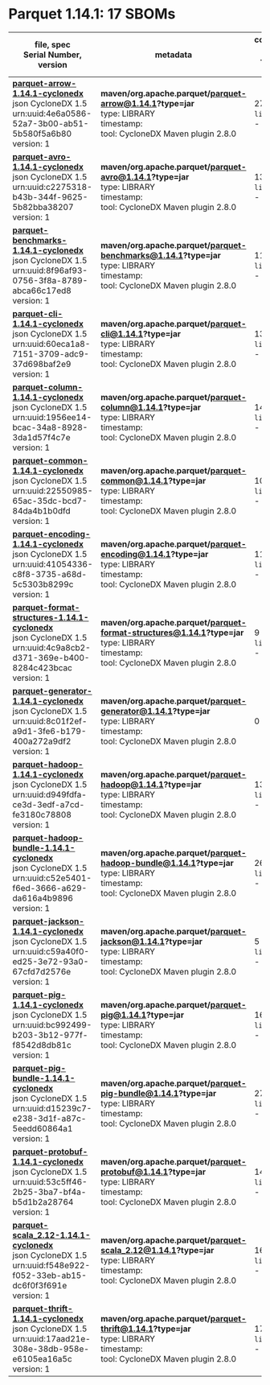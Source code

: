 Parquet 1.14.1: 17 SBOMs
=======

| file, spec<br>Serial Number, version| metadata | components<br>by type<br>- libs purl types |
| ----------------------------------- | -------- | ------------------------------------------ |
| **[parquet-arrow-1.14.1-cyclonedx](maven/org.apache.parquet/parquet-arrow/1.14.1/parquet-arrow-1.14.1-cyclonedx.json)**<br>json CycloneDX 1.5<br>urn:uuid:4e6a0586-52a7-3b00-ab51-5b580f5a6b80<br>version: 1 | **maven/org.apache.parquet/parquet-arrow@1.14.1?type=jar**<br>type: LIBRARY<br>timestamp: <br>tool: CycloneDX Maven plugin 2.8.0 | 27<br>`library`: 27 <br>- `maven`: 27  |
| **[parquet-avro-1.14.1-cyclonedx](maven/org.apache.parquet/parquet-avro/1.14.1/parquet-avro-1.14.1-cyclonedx.json)**<br>json CycloneDX 1.5<br>urn:uuid:c2275318-b43b-344f-9625-5b82bba38207<br>version: 1 | **maven/org.apache.parquet/parquet-avro@1.14.1?type=jar**<br>type: LIBRARY<br>timestamp: <br>tool: CycloneDX Maven plugin 2.8.0 | 136<br>`library`: 136 <br>- `maven`: 136  |
| **[parquet-benchmarks-1.14.1-cyclonedx](maven/org.apache.parquet/parquet-benchmarks/1.14.1/parquet-benchmarks-1.14.1-cyclonedx.json)**<br>json CycloneDX 1.5<br>urn:uuid:8f96af93-0756-3f8a-8789-abca66c17ed8<br>version: 1 | **maven/org.apache.parquet/parquet-benchmarks@1.14.1?type=jar**<br>type: LIBRARY<br>timestamp: <br>tool: CycloneDX Maven plugin 2.8.0 | 119<br>`library`: 119 <br>- `maven`: 119  |
| **[parquet-cli-1.14.1-cyclonedx](maven/org.apache.parquet/parquet-cli/1.14.1/parquet-cli-1.14.1-cyclonedx.json)**<br>json CycloneDX 1.5<br>urn:uuid:60eca1a8-7151-3709-adc9-37d698baf2e9<br>version: 1 | **maven/org.apache.parquet/parquet-cli@1.14.1?type=jar**<br>type: LIBRARY<br>timestamp: <br>tool: CycloneDX Maven plugin 2.8.0 | 136<br>`library`: 136 <br>- `maven`: 136  |
| **[parquet-column-1.14.1-cyclonedx](maven/org.apache.parquet/parquet-column/1.14.1/parquet-column-1.14.1-cyclonedx.json)**<br>json CycloneDX 1.5<br>urn:uuid:1956ee14-bcac-34a8-8928-3da1d57f4c7e<br>version: 1 | **maven/org.apache.parquet/parquet-column@1.14.1?type=jar**<br>type: LIBRARY<br>timestamp: <br>tool: CycloneDX Maven plugin 2.8.0 | 14<br>`library`: 14 <br>- `maven`: 14  |
| **[parquet-common-1.14.1-cyclonedx](maven/org.apache.parquet/parquet-common/1.14.1/parquet-common-1.14.1-cyclonedx.json)**<br>json CycloneDX 1.5<br>urn:uuid:22550985-65ac-35dc-bcd7-84da4b1b0dfd<br>version: 1 | **maven/org.apache.parquet/parquet-common@1.14.1?type=jar**<br>type: LIBRARY<br>timestamp: <br>tool: CycloneDX Maven plugin 2.8.0 | 10<br>`library`: 10 <br>- `maven`: 10  |
| **[parquet-encoding-1.14.1-cyclonedx](maven/org.apache.parquet/parquet-encoding/1.14.1/parquet-encoding-1.14.1-cyclonedx.json)**<br>json CycloneDX 1.5<br>urn:uuid:41054336-c8f8-3735-a68d-5c5303b8299c<br>version: 1 | **maven/org.apache.parquet/parquet-encoding@1.14.1?type=jar**<br>type: LIBRARY<br>timestamp: <br>tool: CycloneDX Maven plugin 2.8.0 | 11<br>`library`: 11 <br>- `maven`: 11  |
| **[parquet-format-structures-1.14.1-cyclonedx](maven/org.apache.parquet/parquet-format-structures/1.14.1/parquet-format-structures-1.14.1-cyclonedx.json)**<br>json CycloneDX 1.5<br>urn:uuid:4c9a8cb2-d371-369e-b400-8284c423bcac<br>version: 1 | **maven/org.apache.parquet/parquet-format-structures@1.14.1?type=jar**<br>type: LIBRARY<br>timestamp: <br>tool: CycloneDX Maven plugin 2.8.0 | 9<br>`library`: 9 <br>- `maven`: 9  |
| **[parquet-generator-1.14.1-cyclonedx](maven/org.apache.parquet/parquet-generator/1.14.1/parquet-generator-1.14.1-cyclonedx.json)**<br>json CycloneDX 1.5<br>urn:uuid:8c01f2ef-a9d1-3fe6-b179-400a272a9df2<br>version: 1 | **maven/org.apache.parquet/parquet-generator@1.14.1?type=jar**<br>type: LIBRARY<br>timestamp: <br>tool: CycloneDX Maven plugin 2.8.0 | 0 |
| **[parquet-hadoop-1.14.1-cyclonedx](maven/org.apache.parquet/parquet-hadoop/1.14.1/parquet-hadoop-1.14.1-cyclonedx.json)**<br>json CycloneDX 1.5<br>urn:uuid:d949fdfa-ce3d-3edf-a7cd-fe3180c78808<br>version: 1 | **maven/org.apache.parquet/parquet-hadoop@1.14.1?type=jar**<br>type: LIBRARY<br>timestamp: <br>tool: CycloneDX Maven plugin 2.8.0 | 138<br>`library`: 138 <br>- `maven`: 138  |
| **[parquet-hadoop-bundle-1.14.1-cyclonedx](maven/org.apache.parquet/parquet-hadoop-bundle/1.14.1/parquet-hadoop-bundle-1.14.1-cyclonedx.json)**<br>json CycloneDX 1.5<br>urn:uuid:c52e5401-f6ed-3666-a629-da616a4b9896<br>version: 1 | **maven/org.apache.parquet/parquet-hadoop-bundle@1.14.1?type=jar**<br>type: LIBRARY<br>timestamp: <br>tool: CycloneDX Maven plugin 2.8.0 | 26<br>`library`: 26 <br>- `maven`: 26  |
| **[parquet-jackson-1.14.1-cyclonedx](maven/org.apache.parquet/parquet-jackson/1.14.1/parquet-jackson-1.14.1-cyclonedx.json)**<br>json CycloneDX 1.5<br>urn:uuid:c59a40f0-ed25-3e72-93a0-67cfd7d2576e<br>version: 1 | **maven/org.apache.parquet/parquet-jackson@1.14.1?type=jar**<br>type: LIBRARY<br>timestamp: <br>tool: CycloneDX Maven plugin 2.8.0 | 5<br>`library`: 5 <br>- `maven`: 5  |
| **[parquet-pig-1.14.1-cyclonedx](maven/org.apache.parquet/parquet-pig/1.14.1/parquet-pig-1.14.1-cyclonedx.json)**<br>json CycloneDX 1.5<br>urn:uuid:bc992499-b203-3b12-977f-f8542d8db81c<br>version: 1 | **maven/org.apache.parquet/parquet-pig@1.14.1?type=jar**<br>type: LIBRARY<br>timestamp: <br>tool: CycloneDX Maven plugin 2.8.0 | 166<br>`library`: 166 <br>- `maven`: 166  |
| **[parquet-pig-bundle-1.14.1-cyclonedx](maven/org.apache.parquet/parquet-pig-bundle/1.14.1/parquet-pig-bundle-1.14.1-cyclonedx.json)**<br>json CycloneDX 1.5<br>urn:uuid:d15239c7-e238-3d1f-a87c-5eedd60864a1<br>version: 1 | **maven/org.apache.parquet/parquet-pig-bundle@1.14.1?type=jar**<br>type: LIBRARY<br>timestamp: <br>tool: CycloneDX Maven plugin 2.8.0 | 27<br>`library`: 27 <br>- `maven`: 27  |
| **[parquet-protobuf-1.14.1-cyclonedx](maven/org.apache.parquet/parquet-protobuf/1.14.1/parquet-protobuf-1.14.1-cyclonedx.json)**<br>json CycloneDX 1.5<br>urn:uuid:53c5ff46-2b25-3ba7-bf4a-b5d1b2a28764<br>version: 1 | **maven/org.apache.parquet/parquet-protobuf@1.14.1?type=jar**<br>type: LIBRARY<br>timestamp: <br>tool: CycloneDX Maven plugin 2.8.0 | 145<br>`library`: 145 <br>- `maven`: 145  |
| **[parquet-scala_2.12-1.14.1-cyclonedx](maven/org.apache.parquet/parquet-scala_2.12/1.14.1/parquet-scala_2.12-1.14.1-cyclonedx.json)**<br>json CycloneDX 1.5<br>urn:uuid:f548e922-f052-33eb-ab15-dc6f0f3f691e<br>version: 1 | **maven/org.apache.parquet/parquet-scala_2.12@1.14.1?type=jar**<br>type: LIBRARY<br>timestamp: <br>tool: CycloneDX Maven plugin 2.8.0 | 16<br>`library`: 16 <br>- `maven`: 16  |
| **[parquet-thrift-1.14.1-cyclonedx](maven/org.apache.parquet/parquet-thrift/1.14.1/parquet-thrift-1.14.1-cyclonedx.json)**<br>json CycloneDX 1.5<br>urn:uuid:17aad21e-308e-38db-958e-e6105ea16a5c<br>version: 1 | **maven/org.apache.parquet/parquet-thrift@1.14.1?type=jar**<br>type: LIBRARY<br>timestamp: <br>tool: CycloneDX Maven plugin 2.8.0 | 172<br>`library`: 172 <br>- `maven`: 172  |
